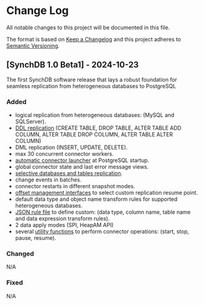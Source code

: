 # Change Log
All notable changes to this project will be documented in this file.
 
The format is based on [Keep a Changelog](http://keepachangelog.com/)
and this project adheres to [Semantic Versioning](http://semver.org/).
 
## [SynchDB 1.0 Beta1] - 2024-10-23
 
The first SynchDB software release that lays a robust foundation for seamless replication from heterogeneous databases to PostgreSQL
 
### Added
* logical replication from heterogeneous databases: (MySQL and SQLServer).
* [DDL replication](user-guide/ddl_replication) (CREATE TABLE, DROP TABLE, ALTER TABLE ADD COLUMN, ALTER TABLE DROP COLUMN, ALTER TABLE ALTER COLUMN)
* DML replication (INSERT, UPDATE, DELETE).
* max 30 concurrent connector workers.
* [automatic connector launcher](user-guide/connector_auto_launcher) at PostgreSQL startup.
* global connector state and last error message views.
* [selective databases and tables replication](user-guide/selective_table_sync).
* change events in batches.
* connector restarts in different snapshot modes.
* [offset management interfaces](user-guide/set_offset) to select custom replication resume point.
* default data type and object name transform rules for supported heterogeneous databases.
* [JSON rule file](user-guide/transform_rule_file) to define custom: (data type, column name, table name and data expression transform rules).
* 2 data apply modes (SPI, HeapAM API)
* several [utility functions](user-guide/utility_functions) to perform connector operations: (start, stop, pause, resume).
 
### Changed
N/A

### Fixed
N/A